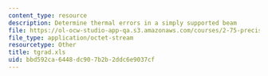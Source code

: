 ```yaml
---
content_type: resource
description: Determine thermal errors in a simply supported beam
file: https://ol-ocw-studio-app-qa.s3.amazonaws.com/courses/2-75-precision-machine-design-fall-2001/bbd592ca6448dc907b2b2ddc6e9037cf_tgrad.xls
file_type: application/octet-stream
resourcetype: Other
title: tgrad.xls
uid: bbd592ca-6448-dc90-7b2b-2ddc6e9037cf
---
```

